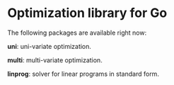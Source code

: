 Optimization library for Go
===

The following packages are available right now:

**uni**: uni-variate optimization.

**multi**: multi-variate optimization.

**linprog**: solver for linear programs in standard form.
